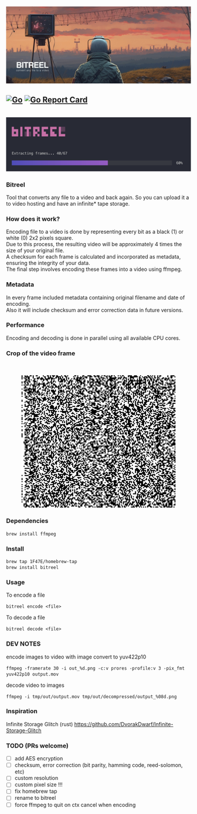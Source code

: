 ![bitreel - converts any file to a video](assets/banner.jpg)
## [![Go](https://github.com/1F47E/go-bitreel/actions/workflows/go.yml/badge.svg?branch=master)](https://github.com/1F47E/go-bitreel/actions/workflows/go.yml) [![Go Report Card](https://goreportcard.com/badge/1F47E/go-bitreel)](https://goreportcard.com/report/1F47E/go-bitreel)


<br>
<img src="assets/screenshot2.png"></a>
<br>

### Bitreel
Tool that converts any file to a video and back again.
So you can upload it a to video hosting and have an infinite* tape storage.



### How does it work?

Encoding file to a video is done by representing every bit as a black (1) or white (0) 2x2 pixels square.<br>
Due to this process, the resulting video will be approximately 4 times the size of your original file.<br>
A checksum for each frame is calculated and incorporated as metadata, ensuring the integrity of your data.<br>
The final step involves encoding these frames into a video using ffmpeg.<br>

### Metadata
In every frame included metadata containing original filename and date of encoding.<br>
Also it will include checksum and error correction data in future versions.

### Performance
Encoding and decoding is done in parallel using all available CPU cores.<br>


### Crop of the video frame
<div align="center">
<br>
<br>
<a href="https://github.com/1F47E/go-bitreel/blob/master/assets/out.png?raw=true">
    <img src="assets/out_cut.png" width="420"></a>
<br>
</div>



### Dependencies

```
brew install ffmpeg
```

### Install
```
brew tap 1F47E/homebrew-tap
brew install bitreel
```

### Usage

To encode a file
```
bitreel encode <file>
```

To decode a file
```
bitreel decode <file>
```


### DEV NOTES
encode images to video with image convert to yuv422p10
```
ffmpeg -framerate 30 -i out_%d.png -c:v prores -profile:v 3 -pix_fmt yuv422p10 output.mov
```

decode video to images
```
ffmpeg -i tmp/out/output.mov tmp/out/decompressed/output_%08d.png
```

### Inspiration

Infinite Storage Glitch (rust)
https://github.com/DvorakDwarf/Infinite-Storage-Glitch



### TODO (PRs welcome)
- [ ] add AES encryption
- [ ] checksum, error correction (bit parity, hamming code, reed-solomon, etc)
- [ ] custom resolution
- [ ] custom pixel size 
!!!
- [ ] fix homebrew tap
- [ ] rename to bitreel
- [ ] force ffmpeg to quit on ctx cancel when encoding
